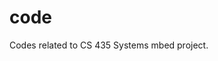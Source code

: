 # code
Codes related to CS 435 Systems mbed project. 

[logo]:https://lh4.googleusercontent.com/4i5J7xWx3gHVhxjSJzyFSYGOF0183iZAnitT9wd9SuEFb7wXJ0vb3A2SGa7JFvtPYywKpfJIa5AD2YheLNsoMcXAmfAlsZkL2VzsW8Rujn5715daDDUFva_j1WGAjLWyoU0zR42_ "wavyBoard"
